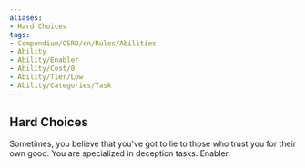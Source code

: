 ```yaml
---
aliases:
- Hard Choices
tags:
- Compendium/CSRD/en/Rules/Abilities
- Ability
- Ability/Enabler
- Ability/Cost/0
- Ability/Tier/Low
- Ability/Categories/Task
---
```


  
## Hard Choices  
Sometimes, you believe that you've got to lie to those who trust you for their own good. You are specialized in deception tasks. Enabler.